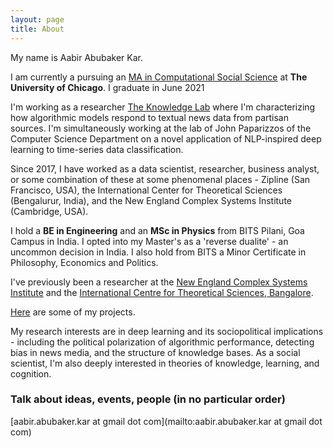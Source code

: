```yaml
---
layout: page
title: About
---
```


My name is Aabir Abubaker Kar.

I am currently a pursuing an [MA in Computational Social Science](https://macss.uchicago.edu/) at **The University of Chicago**. I graduate in June 2021

I'm working as a researcher [The Knowledge Lab](https://www.knowledgelab.org/) where I'm characterizing how algorithmic models respond to textual news data from partisan sources. I'm simultaneously working at the lab of John Paparizzos of the Computer Science Department on a novel application of NLP-inspired deep learning to time-series data classification.

Since 2017, I have worked as a data scientist, researcher, business analyst, or some combination of these at some phenomenal places - Zipline (San Francisco, USA), the International Center for Theoretical Sciences (Bengalurur, India), and the New England Complex Systems Institute (Cambridge, USA).

I hold a **BE in Engineering** and an **MSc in Physics** from BITS Pilani, Goa Campus in India. I opted into my Master's as a 'reverse dualite' - an uncommon decision in India. I also hold from BITS a Minor Certificate in Philosophy, Economics and Politics.

I've previously been a researcher at the [New England Complex Systems Institute](http://necsi.edu/) and the [International Centre for Theoretical Sciences, Bangalore](https://www.icts.res.in/).

[Here](https://bakerwho.github.io/projects/) are some of my projects.

My research interests are in deep learning and its sociopolitical implications - including the political polarization of algorithmic performance, detecting bias in news media, and the structure of knowledge bases. As a social scientist, I'm also deeply interested in theories of knowledge, learning, and cognition.

### Talk about ideas, events, people (in no particular order)

[aabir.abubaker.kar at gmail dot com](mailto:aabir.abubaker.kar at gmail dot com)
